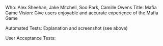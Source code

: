 Who: Alex Sheehan, Jake Mitchell, Soo Park, Camille Owens
Title: Mafia Game
Vision: Give users enjoyable and accurate experience of the Mafia Game

Automated Tests: Explanation and screenshot (see above) 




User Acceptance Tests: 


